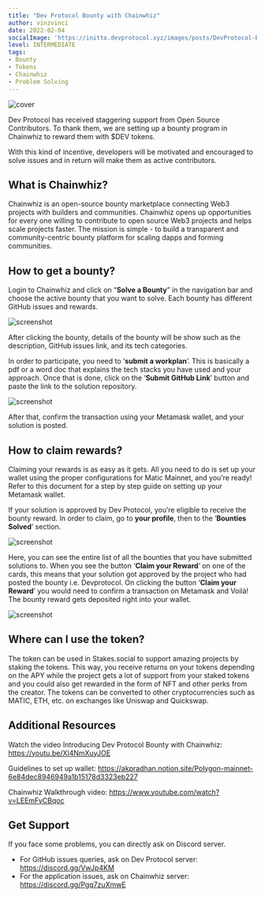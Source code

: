 ```yaml
---
title: "Dev Protocol Bounty with Chainwhiz"
author: vinzvinci
date: 2022-02-04
socialImage: 'https://initto.devprotocol.xyz/images/posts/DevProtocol-Bounty-with-Chainwhiz/ogp.png'
level: INTERMEDIATE
tags:
- Bounty
- Tokens
- Chainwhiz
- Problem Solving
---
```


![cover](https://initto.devprotocol.xyz/images/posts/DevProtocol-Bounty-with-Chainwhiz/ogp.png)

Dev Protocol has received staggering support from Open Source Contributors. To thank them, we are setting up a bounty program in Chainwhiz to reward them with $DEV tokens.

With this kind of incentive, developers will be motivated and encouraged to solve issues and in return will make them as active contributors.

## What is Chainwhiz?

Chainwhiz is an open-source bounty marketplace connecting Web3 projects with builders and communities. Chainwhiz opens up opportunities for every one willing to contribute to open source Web3 projects and helps scale projects faster. The mission is simple - to build a transparent and community-centric bounty platform for scaling dapps and forming communities.

## How to get a bounty?

Login to Chainwhiz and click on “<strong>Solve a Bounty</strong>” in the navigation bar and choose the active bounty that you want to solve.  Each bounty has different GitHub issues and rewards. 

![screenshot](https://initto.devprotocol.xyz/images/posts/DevProtocol-Bounty-with-Chainwhiz/1st.png)

After clicking the bounty, details of the bounty will be show such as the description, GitHub issues link, and its tech categories.

In order to participate, you need to ‘<strong>submit a workplan</strong>’. This is basically a pdf or a word doc that explains the tech stacks you have used and your approach. Once that is done, click on the ‘<strong>Submit GitHub Link</strong>’ button and paste the link to the solution repository. 

![screenshot](https://initto.devprotocol.xyz/images/posts/DevProtocol-Bounty-with-Chainwhiz/2nd.png)

After that, confirm the transaction using your Metamask wallet, and your solution is posted. 

## How to claim rewards?

Claiming your rewards is as easy as it gets. All you need to do is set up your wallet using the proper configurations for Matic Mainnet, and you’re ready! Refer to this document for a step by step guide on setting up your Metamask wallet. 

If your solution is approved by Dev Protocol, you’re eligible to receive the bounty reward. In order to claim,  go to <strong>your profile</strong>, then to the ‘<strong>Bounties Solved</strong>’ section. 

![screenshot](https://initto.devprotocol.xyz/images/posts/DevProtocol-Bounty-with-Chainwhiz/3rd.png)

Here, you can see the entire list of all the bounties that you have submitted solutions to. When you see the button ‘<strong>Claim your Reward</strong>’ on one of the cards, this means that your solution got approved by the project who had posted the bounty i.e. Devprotocol. On clicking the button ‘<strong>Claim your Reward</strong>’ you would need to confirm a transaction on Metamask and Voilà! The bounty reward gets deposited right into your wallet.

![screenshot](https://initto.devprotocol.xyz/images/posts/DevProtocol-Bounty-with-Chainwhiz/4th.png)

## Where can I use the token?

The token can be used in Stakes.social to support amazing projects by staking the tokens. This way, you receive returns on your tokens depending on the APY while the project gets a lot of support from your staked tokens and you could also get rewarded in the form of NFT and other perks from the creator. The tokens can be converted to other cryptocurrencies such as MATIC, ETH, etc. on exchanges like Uniswap and Quickswap. 

## Additional Resources

Watch the video Introducing Dev Protocol Bounty with Chainwhiz: https://youtu.be/Xl4NmXuyJOE

Guidelines to set up wallet: https://akpradhan.notion.site/Polygon-mainnet-6e84dec8946949a1b15178d3323eb227

Chainwhiz Walkthrough video: https://www.youtube.com/watch?v=LEEmFvCBqoc

## Get Support 

If you face some problems, you can directly ask on Discord server. 

- For GitHub issues queries, ask on Dev Protocol server: https://discord.gg/VwJp4KM
- For the application issues, ask on Chainwhiz server: https://discord.gg/Pgq7zuXmwE